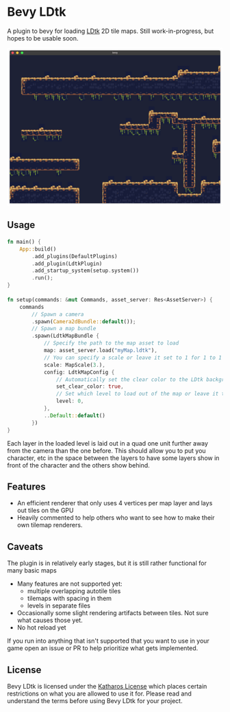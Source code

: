 # Bevy LDtk

A plugin to bevy for loading [LDtk] 2D tile maps. Still work-in-progress, but hopes to be usable soon.

[ldtk]: https://github.com/deepnight/ldtk

![screenshot](./doc/screenshot.png)

## Usage

```rust
fn main() {
    App::build()
        .add_plugins(DefaultPlugins)
        .add_plugin(LdtkPlugin)
        .add_startup_system(setup.system())
        .run();
}

fn setup(commands: &mut Commands, asset_server: Res<AssetServer>) {
    commands
        // Spawn a camera
        .spawn(Camera2dBundle::default());
        // Spawn a map bundle
        .spawn(LdtkMapBundle {
            // Specify the path to the map asset to load
            map: asset_server.load("myMap.ldtk"),
            // You can specify a scale or leave it set to 1 for 1 to 1 pixel size
            scale: MapScale(3.),
            config: LdtkMapConfig {
                // Automatically set the clear color to the LDtk background color
                set_clear_color: true,
                // Set which level to load out of the map or leave it to 0 for the default level
                level: 0,
            },
            ..Default::default()
        })
}
```

Each layer in the loaded level is laid out in a quad one unit further away from the camera than the one before. This should allow you to put you character, etc in the space between the layers to have some layers show in front of the character and the others show behind.

## Features

- An efficient renderer that only uses 4 vertices per map layer and lays out tiles on the GPU
- Heavily commented to help others who want to see how to make their own tilemap renderers.

## Caveats

The plugin is in relatively early stages, but it is still rather functional for many basic maps

- Many features are not supported yet:
  - multiple overlapping autotile tiles
  - tilemaps with spacing in them
  - levels in separate files
- Occasionally some slight rendering artifacts between tiles. Not sure what causes those yet.
- No hot reload yet

If you run into anything that isn't supported that you want to use in your game open an issue or PR to help prioritize what gets implemented.

## License

Bevy LDtk is licensed under the [Katharos License][k_license] which places certain restrictions on what you are allowed to use it for. Please read and understand the terms before using Bevy LDtk for your project.

[k_license]: https://github.com/katharostech/katharos-licens

